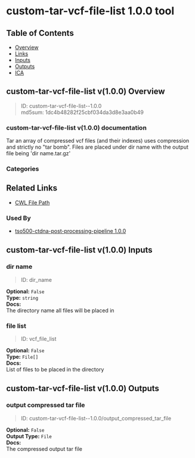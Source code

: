 
custom-tar-vcf-file-list 1.0.0 tool
===================================

## Table of Contents
  
- [Overview](#custom-tar-vcf-file-list-v100-overview)  
- [Links](#related-links)  
- [Inputs](#custom-tar-vcf-file-list-v100-inputs)  
- [Outputs](#custom-tar-vcf-file-list-v100-outputs)  
- [ICA](#ica)  


## custom-tar-vcf-file-list v(1.0.0) Overview



  
> ID: custom-tar-vcf-file-list--1.0.0  
> md5sum: 1dc4b48282f25cbf034da3d8e3aa0b49

### custom-tar-vcf-file-list v(1.0.0) documentation
  
Tar an array of compressed vcf files (and their indexes) uses compression and strictly no "tar bomb".
Files are placed under dir name with the output file being 'dir name.tar.gz'

### Categories
  


## Related Links
  
- [CWL File Path](../../../../../../tools/custom-tar-vcf-file-list/1.0.0/custom-tar-vcf-file-list__1.0.0.cwl)  


### Used By
  
- [tso500-ctdna-post-processing-pipeline 1.0.0](../../../workflows/tso500-ctdna-post-processing-pipeline/1.0.0/tso500-ctdna-post-processing-pipeline__1.0.0.md)  

  


## custom-tar-vcf-file-list v(1.0.0) Inputs

### dir name



  
> ID: dir_name
  
**Optional:** `False`  
**Type:** `string`  
**Docs:**  
The directory name all files will be placed in


### file list



  
> ID: vcf_file_list
  
**Optional:** `False`  
**Type:** `File[]`  
**Docs:**  
List of files to be placed in the directory

  


## custom-tar-vcf-file-list v(1.0.0) Outputs

### output compressed tar file



  
> ID: custom-tar-vcf-file-list--1.0.0/output_compressed_tar_file  

  
**Optional:** `False`  
**Output Type:** `File`  
**Docs:**  
The compressed output tar file
  

  

